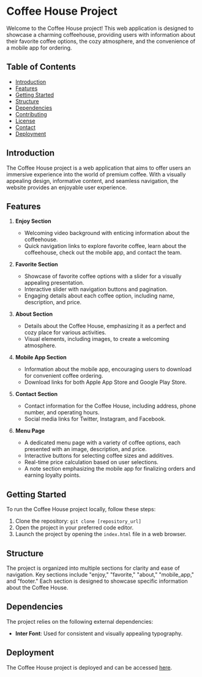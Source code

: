 # Coffee House Project

Welcome to the Coffee House project! This web application is designed to showcase a charming coffeehouse, providing users with information about their favorite coffee options, the cozy atmosphere, and the convenience of a mobile app for ordering.

## Table of Contents
- [Introduction](#introduction)
- [Features](#features)
- [Getting Started](#getting-started)
- [Structure](#structure)
- [Dependencies](#dependencies)
- [Contributing](#contributing)
- [License](#license)
- [Contact](#contact)
- [Deployment](#deployment)

## Introduction
The Coffee House project is a web application that aims to offer users an immersive experience into the world of premium coffee. With a visually appealing design, informative content, and seamless navigation, the website provides an enjoyable user experience.

## Features
1. **Enjoy Section**
   - Welcoming video background with enticing information about the coffeehouse.
   - Quick navigation links to explore favorite coffee, learn about the coffeehouse, check out the mobile app, and contact the team.

2. **Favorite Section**
   - Showcase of favorite coffee options with a slider for a visually appealing presentation.
   - Interactive slider with navigation buttons and pagination.
   - Engaging details about each coffee option, including name, description, and price.

3. **About Section**
   - Details about the Coffee House, emphasizing it as a perfect and cozy place for various activities.
   - Visual elements, including images, to create a welcoming atmosphere.

4. **Mobile App Section**
   - Information about the mobile app, encouraging users to download for convenient coffee ordering.
   - Download links for both Apple App Store and Google Play Store.

5. **Contact Section**
   - Contact information for the Coffee House, including address, phone number, and operating hours.
   - Social media links for Twitter, Instagram, and Facebook.

6. **Menu Page**
   - A dedicated menu page with a variety of coffee options, each presented with an image, description, and price.
   - Interactive buttons for selecting coffee sizes and additives.
   - Real-time price calculation based on user selections.
   - A note section emphasizing the mobile app for finalizing orders and earning loyalty points.

## Getting Started
To run the Coffee House project locally, follow these steps:

1. Clone the repository: `git clone [repository_url]`
2. Open the project in your preferred code editor.
3. Launch the project by opening the `index.html` file in a web browser.

## Structure
The project is organized into multiple sections for clarity and ease of navigation. Key sections include "enjoy," "favorite," "about," "mobile_app," and "footer." Each section is designed to showcase specific information about the Coffee House.

## Dependencies
The project relies on the following external dependencies:

- **Inter Font**: Used for consistent and visually appealing typography.

## Deployment
The Coffee House project is deployed and can be accessed [here](https://ostapmaksymiv.github.io/Website-Coffee-House/coffe-house/).
